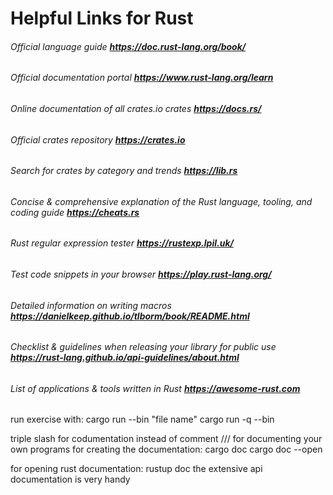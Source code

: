 # Helpful Links for Rust

###### Official language guide ***https://doc.rust-lang.org/book/***

###### Official documentation portal ***https://www.rust-lang.org/learn***

###### Online documentation of all crates.io crates ***https://docs.rs/***

###### Official crates repository ***https://crates.io***

###### Search for crates by category and trends ***https://lib.rs***

###### Concise & comprehensive explanation of the Rust language, tooling, and coding guide ***https://cheats.rs***

###### Rust regular expression tester ***https://rustexp.lpil.uk/***

###### Test code snippets in your browser ***https://play.rust-lang.org/***

###### Detailed information on writing macros ***https://danielkeep.github.io/tlborm/book/README.html***

###### Checklist & guidelines when releasing your library for public use ***https://rust-lang.github.io/api-guidelines/about.html***

###### List of applications & tools written in Rust ***https://awesome-rust.com***

run exercise with:
  cargo run --bin "file name"
  cargo run -q --bin

triple slash for codumentation instead of comment /// for documenting your own programs
for creating the documentation:
  cargo doc
  cargo doc --open

for opening rust documentation:
  rustup doc
the extensive api documentation is very handy